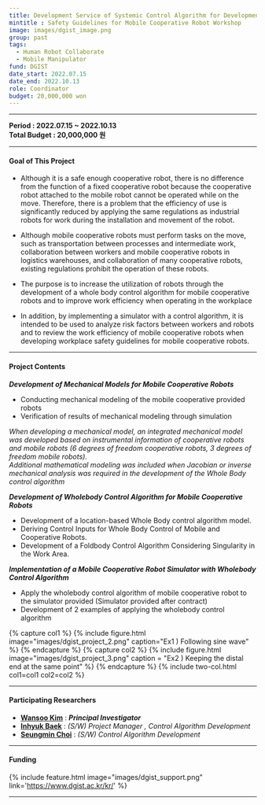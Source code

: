 ```yaml
---
title: Development Service of Systemic Control Algorithm for Development of Safety Guidelines for Mobile Cooperative Robot Workshop
mintitle : Safety Guidelines for Mobile Cooperative Robot Workshop
image: images/dgist_image.png
group: past 
tags: 
  - Human Robot Collaborate
  - Mobile Manipulator
fund: DGIST
date_start: 2022.07.15
date_end: 2022.10.13
role: Coordinator
budget: 20,000,000 won
---
```


***    
**<i class="fas fa-sync"></i> Period : 2022.07.15 ~ 2022.10.13**   
**<i class="fas fa-won-sign"></i> Total Budget : 20,000,000 원**    

***     
#### <i class="fas fa-edit"></i>  **Goal of This Project**
* Although it is a safe enough cooperative robot, there is no difference from the function of a fixed cooperative robot because the cooperative robot attached to the mobile robot cannot be operated while on the move. Therefore, there is a problem that the efficiency of use is significantly reduced by applying the same regulations as industrial robots for work during the installation and movement of the robot.   

* Although mobile cooperative robots must perform tasks on the move, such as transportation between processes and intermediate work, collaboration between workers and mobile cooperative robots in logistics warehouses, and collaboration of many cooperative robots, existing regulations prohibit the operation of these robots.

* The purpose is to increase the utilization of robots through the development of a whole body control algorithm for mobile cooperative robots and to improve work efficiency when operating in the workplace

* In addition, by implementing a simulator with a control algorithm, it is intended to be used to analyze risk factors between workers and robots and to review the work efficiency of mobile cooperative robots when developing workplace safety guidelines for mobile cooperative robots.

***    

#### <i class="far fa-edit"></i>  **Project Contents**   

**_Development of Mechanical Models for Mobile Cooperative Robots_**    
- Conducting mechanical modeling of the mobile cooperative provided robots 
- Verification of results of mechanical modeling through simulation    
   
*When developing a mechanical model, an integrated mechanical model was developed based on instrumental information of cooperative robots and mobile robots (6 degrees of freedom cooperative robots, 3 degrees of freedom mobile robots).*    
*Additional mathematical modeling was included when Jacobian or inverse mechanical analysis was required in the development of the Whole Body control algorithm*


**_Development of Wholebody Control Algorithm for Mobile Cooperative Robots_**
- Development of a location-based Whole Body control algorithm model.
- Deriving Control Inputs for Whole Body Control of Mobile and Cooperative Robots.
- Development of a Foldbody Control Algorithm Considering Singularity in the Work Area.



**_Implementation of a Mobile Cooperative Robot Simulator with Wholebody Control Algorithm_**
* Apply the wholebody control algorithm of mobile cooperative robot to the simulator provided (Simulator provided after contract)
* Development of 2 examples of applying the wholebody control algorithm

{% capture col1 %}
{%
  include figure.html
  image="images/dgist_project_2.png"
  caption="Ex1 ) Following sine wave"
%}
{% endcapture %}
{% capture col2 %}
{%
  include figure.html
  image="images/dgist_project_3.png"
  caption = "Ex2 ) Keeping the distal end at the same point"
%}
{% endcapture %}
{% include two-col.html col1=col1 col2=col2 %}    



***    
#### **<i class="fas fa-user-circle"></i> Participating Researchers**
* [**Wansoo Kim**](http://harco.hanyang.ac.kr/members/Wansoo-Kim.html)   : **_Principal Investigator_**  
* [**Inhyuk Baek**](http://harco.hanyang.ac.kr/members/Inhyuk-Baek.html)   : *(S/W) Project Manager ,  Control Algorithm Development*
* [**Seungmin Choi**](http://harco.hanyang.ac.kr/members/Seungmin-Choi.html)   : *(S/W) Control Algorithm Development*




***

#### **<i class="fas fa-money-bill-wave-alt"></i> Funding**

{%
  include feature.html
  image="images/dgist_support.png"
  link='https://www.dgist.ac.kr/kr/'
%}   
***   